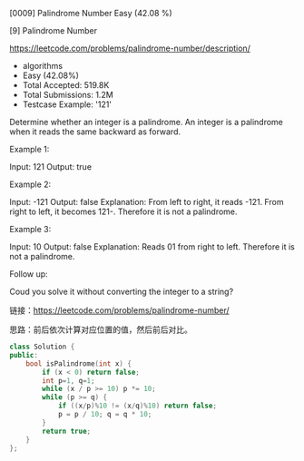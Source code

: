 [0009] Palindrome Number                                            Easy   (42.08 %)

<!--front-->	
[9] Palindrome Number  

https://leetcode.com/problems/palindrome-number/description/

* algorithms
* Easy (42.08%)
* Total Accepted:    519.8K
* Total Submissions: 1.2M
* Testcase Example:  '121'

Determine whether an integer is a palindrome. An integer is a palindrome when it reads the same backward as forward.

Example 1:


Input: 121
Output: true


Example 2:


Input: -121
Output: false
Explanation: From left to right, it reads -121. From right to left, it becomes 121-. Therefore it is not a palindrome.


Example 3:


Input: 10
Output: false
Explanation: Reads 01 from right to left. Therefore it is not a palindrome.


Follow up:

Coud you solve it without converting the integer to a string?






<!--back-->

链接：https://leetcode.com/problems/palindrome-number/

思路：前后依次计算对应位置的值，然后前后对比。

```cpp
class Solution {
public:
    bool isPalindrome(int x) {
        if (x < 0) return false;
        int p=1, q=1;
        while (x / p >= 10) p *= 10;
        while (p >= q) {
            if ((x/p)%10 != (x/q)%10) return false;
            p = p / 10; q = q * 10;
        }
        return true;
    }
};
```


